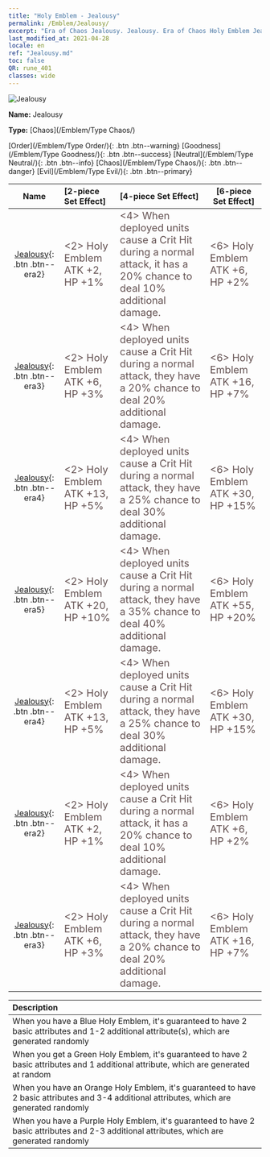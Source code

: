 ```yaml
---
title: "Holy Emblem - Jealousy"
permalink: /Emblem/Jealousy/
excerpt: "Era of Chaos Jealousy. Jealousy. Era of Chaos Holy Emblem Jealousy. Era of Chaos Chaos Jealousy"
last_modified_at: 2021-04-28
locale: en
ref: "Jealousy.md"
toc: false
QR: rune_401
classes: wide
---
```


  ![Jealousy](/images/r/rune_icon_401.png)

 **Name:** Jealousy

 **Type:** [Chaos](/Emblem/Type Chaos/)

  [Order](/Emblem/Type Order/){: .btn .btn--warning}   [Goodness](/Emblem/Type Goodness/){: .btn .btn--success}   [Neutral](/Emblem/Type Neutral/){: .btn .btn--info}   [Chaos](/Emblem/Type Chaos/){: .btn .btn--danger}   [Evil](/Emblem/Type Evil/){: .btn .btn--primary} 

  |  Name    | [2-piece Set Effect] | [4-piece Set Effect] | [6-piece Set Effect]  | 
  |:-----------------------:|:-------------------|:-----------------|----------------| 
  | [Jealousy](/Emblem/Jealousy/){: .btn .btn--era2} | <span style="color: #645252;font-size:20px">&lt;2&gt; Holy Emblem ATK +2, HP +1%</span> | <span style="color: #645252;font-size:20px">&lt;4&gt; When deployed units cause a Crit Hit during a normal attack, it has a 20% chance to deal 10% additional damage.</span> | <span style="color: #645252;font-size:20px">&lt;6&gt; Holy Emblem ATK +6, HP +2%</span> | 
  | [Jealousy](/Emblem/Jealousy/){: .btn .btn--era3} | <span style="color: #645252;font-size:20px">&lt;2&gt; Holy Emblem ATK +6, HP +3%</span> | <span style="color: #645252;font-size:20px">&lt;4&gt; When deployed units cause a Crit Hit during a normal attack, they have a 20% chance to deal 20% additional damage.</span> | <span style="color: #645252;font-size:20px">&lt;6&gt; Holy Emblem ATK +16, HP +7%</span> | 
  | [Jealousy](/Emblem/Jealousy/){: .btn .btn--era4} | <span style="color: #645252;font-size:20px">&lt;2&gt; Holy Emblem ATK +13, HP +5%</span> | <span style="color: #645252;font-size:20px">&lt;4&gt; When deployed units cause a Crit Hit during a normal attack, they have a 25% chance to deal 30% additional damage.</span> | <span style="color: #645252;font-size:20px">&lt;6&gt; Holy Emblem ATK +30, HP +15%</span> | 
  | [Jealousy](/Emblem/Jealousy/){: .btn .btn--era5} | <span style="color: #645252;font-size:20px">&lt;2&gt; Holy Emblem ATK +20, HP +10%</span> | <span style="color: #645252;font-size:20px">&lt;4&gt; When deployed units cause a Crit Hit during a normal attack, they have a 35% chance to deal 40% additional damage.</span> | <span style="color: #645252;font-size:20px">&lt;6&gt; Holy Emblem ATK +55, HP +20%</span> | 
  | [Jealousy](/Emblem/Jealousy/){: .btn .btn--era4} | <span style="color: #645252;font-size:20px">&lt;2&gt; Holy Emblem ATK +13, HP +5%</span> | <span style="color: #645252;font-size:20px">&lt;4&gt; When deployed units cause a Crit Hit during a normal attack, they have a 25% chance to deal 30% additional damage.</span> | <span style="color: #645252;font-size:20px">&lt;6&gt; Holy Emblem ATK +30, HP +15%</span> | 
  | [Jealousy](/Emblem/Jealousy/){: .btn .btn--era2} | <span style="color: #645252;font-size:20px">&lt;2&gt; Holy Emblem ATK +2, HP +1%</span> | <span style="color: #645252;font-size:20px">&lt;4&gt; When deployed units cause a Crit Hit during a normal attack, it has a 20% chance to deal 10% additional damage.</span> | <span style="color: #645252;font-size:20px">&lt;6&gt; Holy Emblem ATK +6, HP +2%</span> | 
  | [Jealousy](/Emblem/Jealousy/){: .btn .btn--era3} | <span style="color: #645252;font-size:20px">&lt;2&gt; Holy Emblem ATK +6, HP +3%</span> | <span style="color: #645252;font-size:20px">&lt;4&gt; When deployed units cause a Crit Hit during a normal attack, they have a 20% chance to deal 20% additional damage.</span> | <span style="color: #645252;font-size:20px">&lt;6&gt; Holy Emblem ATK +16, HP +7%</span> | 

  |         Description            | 
  |:-------------------------------|
  | When you have a Blue Holy Emblem, it's guaranteed to have 2 basic attributes and 1-2 additional attribute(s), which are generated randomly |
  | When you get a Green Holy Emblem, it's guaranteed to have 2 basic attributes and 1 additional attribute, which are generated at random |
  | When you have an Orange Holy Emblem, it's guaranteed to have 2 basic attributes and 3-4 additional attributes, which are generated randomly |
  | When you have a Purple Holy Emblem, it's guaranteed to have 2 basic attributes and 2-3 additional attributes, which are generated randomly |
